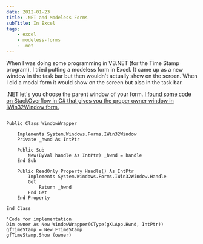 ```yaml
---
date: 2012-01-23
title: .NET and Modeless Forms
subTitle: In Excel
tags: 
    - excel
    - modeless-forms
    - .net
---
```


When I was doing some programming in VB.NET (for the Time Stamp program), I tried putting a modeless form in Excel. It came up as a new window in the task bar but then wouldn't actually show on the screen. When I did a modal form it would show on the screen but also in the task bar.

.NET let's you choose the parent window of your form. [I found some code on StackOverflow in C# that gives you the proper owner window in IWin32Window form.](http://stackoverflow.com/a/4128283/632495)

``` vbscript

Public Class WindowWrapper

    Implements System.Windows.Forms.IWin32Window
    Private _hwnd As IntPtr

    Public Sub
        New(ByVal handle As IntPtr) _hwnd = handle 
    End Sub

    Public ReadOnly Property Handle() As IntPtr
        Implements System.Windows.Forms.IWin32Window.Handle 
        Get 
            Return _hwnd 
        End Get
    End Property

End Class

'Code for implementation 
Dim owner As New WindowWrapper(CType(gXLApp.Hwnd, IntPtr))
gfTimeStamp = New FTimeStamp 
gfTimeStamp.Show (owner)
```
